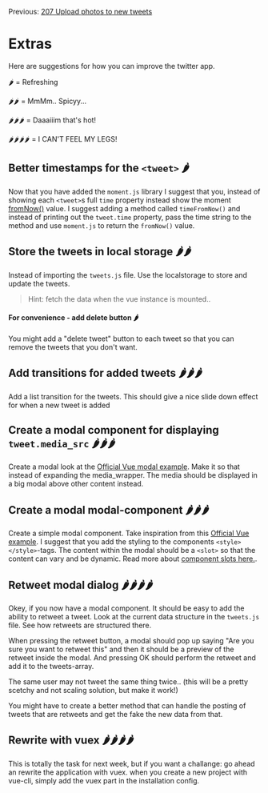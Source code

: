 Previous: [207 Upload photos to new tweets](./207-upload-photos.md)
# Extras
Here are suggestions for how you can improve the twitter app.

🌶 = Refreshing

🌶🌶 = MmMm.. Spicyy...

🌶🌶🌶 = Daaaiiim that's hot!

🌶🌶🌶🌶 = I CAN'T FEEL MY LEGS! 

## Better timestamps for the `<tweet>` 🌶
Now that you have added the `moment.js` library I suggest that you, instead of showing each `<tweet>`s full `time` property instead show the moment [fromNow()](https://momentjs.com/docs/#/displaying/fromnow/) value. I suggest adding a method called `timeFromNow()` and instead of printing out the `tweet.time` property, pass the time string to the method and use `moment.js` to return the `fromNow()` value.

## Store the tweets in local storage  🌶🌶
Instead of importing the `tweets.js` file. Use the localstorage to store and update the tweets.
>Hint: fetch the data when the vue instance is mounted..

#### For convenience - add delete button 🌶
You might add a "delete tweet" button to each tweet so that you can remove the tweets that you don't want.

## Add transitions for added tweets  🌶🌶🌶
Add a list transition for the tweets. This should give a nice slide down effect for when a new tweet is added

## Create a modal component for displaying `tweet.media_src`  🌶🌶🌶
Create a modal look at the [Official Vue modal example](https://vuejs.org/v2/examples/modal.html). Make it so that instead of expanding the media_wrapper. The media should be displayed in a big modal above other content instead.

## Create a modal modal-component 🌶🌶🌶
Create a simple modal component. Take inspiration from this [Official Vue example](https://vuejs.org/v2/examples/modal.html). I suggest that you add the styling to the components `<style></style>`-tags.
The content within the modal should be a `<slot>` so that the content can vary and be dynamic. Read more about [component slots here.](https://vuejs.org/v2/guide/components.html#Single-Slot).

## Retweet modal dialog 🌶🌶🌶🌶
Okey, if you now have a modal component. It should be easy to add the ability to retweet a tweet. Look at the current data structure in the `tweets.js` file. See how retweets are structured there.

When pressing the retweet button, a modal should pop up saying "Are you sure you want to retweet this" and then it should be a preview of the retweet inside the modal. And pressing OK should perform the retweet and add it to the tweets-array.

The same user may not tweet the same thing twice.. (this will be a pretty scetchy and not scaling solution, but make it work!)

You might have to create a better method that can handle the posting of tweets that are retweets and get the fake the new data from that.

## Rewrite with vuex 🌶️🌶️🌶️🌶️
This is totally the task for next week, but if you want a challange: go ahead an rewrite the application with vuex. when you create a new project with vue-cli, simply add the vuex part in the installation config.
